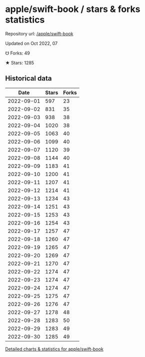 # apple/swift-book / stars & forks statistics

Repository url: [/apple/swift-book](https://github.com/apple/swift-book)

Updated on Oct 2022, 07

☋ Forks: 49

★ Stars: 1285

## Historical data
| Date | Stars | Forks |
|------|-------|-------|
| 2022-09-01 | 597 | 23 | 
| 2022-09-02 | 831 | 35 | 
| 2022-09-03 | 938 | 38 | 
| 2022-09-04 | 1020 | 38 | 
| 2022-09-05 | 1063 | 40 | 
| 2022-09-06 | 1099 | 40 | 
| 2022-09-07 | 1120 | 39 | 
| 2022-09-08 | 1144 | 40 | 
| 2022-09-09 | 1183 | 41 | 
| 2022-09-10 | 1200 | 41 | 
| 2022-09-11 | 1207 | 41 | 
| 2022-09-12 | 1214 | 41 | 
| 2022-09-13 | 1234 | 43 | 
| 2022-09-14 | 1251 | 43 | 
| 2022-09-15 | 1253 | 43 | 
| 2022-09-16 | 1254 | 43 | 
| 2022-09-17 | 1257 | 47 | 
| 2022-09-18 | 1260 | 47 | 
| 2022-09-19 | 1265 | 47 | 
| 2022-09-20 | 1269 | 47 | 
| 2022-09-21 | 1270 | 47 | 
| 2022-09-22 | 1274 | 47 | 
| 2022-09-23 | 1274 | 47 | 
| 2022-09-24 | 1274 | 47 | 
| 2022-09-25 | 1275 | 47 | 
| 2022-09-26 | 1276 | 47 | 
| 2022-09-27 | 1278 | 48 | 
| 2022-09-28 | 1283 | 50 | 
| 2022-09-29 | 1283 | 49 | 
| 2022-09-30 | 1285 | 49 | 


[Detailed charts & statistics for apple/swift-book](https://reviewgithub.com/rep/apple/swift-book)
